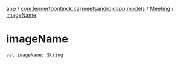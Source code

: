[app](../../index.md) / [com.lennertbontinck.carmeetsandroidapp.models](../index.md) / [Meeting](index.md) / [imageName](./image-name.md)

# imageName

`val imageName: `[`String`](https://kotlinlang.org/api/latest/jvm/stdlib/kotlin/-string/index.html)
